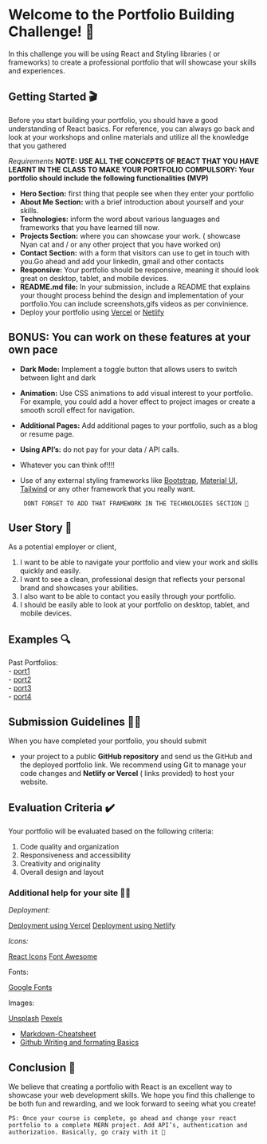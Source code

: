 

# Welcome to the Portfolio Building Challenge! 💼


In this challenge you will be using React and Styling libraries ( or frameworks) to create a professional portfolio that will showcase your skills and experiences.


## Getting Started 🎬


Before you start building your portfolio, you should have a good understanding of React basics. For reference, you can always go back and look at your workshops and online materials and utilize all the knowledge that you gathered

*Requirements*
**NOTE: USE ALL THE CONCEPTS OF REACT THAT YOU HAVE LEARNT IN THE CLASS TO MAKE YOUR PORTFOLIO**
  **COMPULSORY: Your portfolio should include the following functionalities (MVP)**

- **Hero Section:** first thing that people see when they enter your portfolio
- **About Me Section:** with a brief introduction about yourself and your skills.
- **Technologies:** inform the word about various languages and frameworks that you have learned till now.
- **Projects Section:** where you can showcase your work. ( showcase Nyan cat and / or any other project that you have worked on)
- **Contact Section:** with a form that visitors can use to get in touch with you.Go ahead and add your linkedin, gmail and other contacts
- **Responsive:** Your portfolio should be responsive, meaning it should look great on desktop, tablet, and mobile devices.
- **README.md file:** In your submission, include a README that explains your thought process behind the design and implementation of your portfolio.You can include screenshots,gifs videos as per convinience.
- Deploy your portfolio using [Vercel](https://vercel.com/) or [Netlify](https://www.netlify.com)
     


## BONUS:  You can work on these features at your own pace
- **Dark Mode:** Implement a toggle button that allows users to switch between light and dark
- **Animation:** Use CSS animations to add visual interest to your portfolio. For example, you could add a hover effect to project images or create a smooth scroll effect for navigation.
- **Additional Pages:** Add additional pages to your portfolio, such as a blog or resume page.
- **Using API’s:** do not pay for your data / API calls.
- Whatever you can think of!!!!
- Use of any external styling frameworks like [Bootstrap](https://react-bootstrap.netlify.app/), [Material UI](https://mui.com/material-ui/), [Tailwind](https://tailwindcss.com/docs/guides/create-react-app) or any other framework that you really want.
     
     ` DONT FORGET TO ADD THAT FRAMEWORK IN THE TECHNOLOGIES SECTION 🙂`
    

 
## User Story 📖

As a potential employer or client,

1.    I want to be able to navigate your portfolio and view your work and skills quickly and easily.
2.    I want to see a clean, professional design that reflects your personal brand and showcases your abilities.
3.    I also want to be able to contact you easily through  your portfolio.
4.    I should be easily able to look at your portfolio on desktop, tablet, and mobile devices.

## Examples 🔍

 Past Portfolios: <br/>
    -  [port1](https://personal-portfolio-salomhamwi.vercel.app/)<br/> 
    -  [port2](https://gab-go-portfolio.vercel.app/)<br/> 
    -  [port3](https://portfolio-website-jasmineplqn.vercel.app)<br/> 
    -  [port4](https://project-portfolio-viktordarko.vercel.app/)<br/> 
 


## Submission Guidelines 🫴🏽

When you have completed your portfolio, you should submit 
- your project to a public **GitHub repository** and send us the GitHub and the deployed portfolio  link. We recommend using Git to manage your code changes and **Netlify or Vercel** ( links provided) to host your website.

  

## Evaluation Criteria ✔️

Your portfolio will be evaluated based on the following criteria:

1.   Code quality and organization
2.   Responsiveness and accessibility
3.   Creativity and originality
4.   Overall design and layout



### Additional help for your site 🙋🏽

*Deployment:*

[Deployment using Vercel](https://vercel.com/docs/concepts/get-started/deploy)
[Deployment using Netlify](https://blog.logrocket.com/deploy-react-apps-netlify-3-ways/)

*Icons:*

[React Icons](https://react-icons-kit.vercel.app/guide)
[Font Awesome](https://fontawesome.com/v5/docs/web/use-with/react)

Fonts: 

[Google Fonts](https://fonts.google.com/)

Images:

[Unsplash](https://unsplash.com/)
[Pexels](https://www.pexels.com/)

 - [Markdown-Cheatsheet](https://github.com/adam-p/markdown-here/wiki/Markdown-Cheatsheet)<br/>
 - [Github Writing and formating Basics](https://docs.github.com/en/get-started/writing-on-github/getting-started-with-writing-and-formatting-on-github/basic-writing-and-formatting-syntax)<br/>


## Conclusion 🎇


We believe that creating a portfolio with React is an excellent way to showcase your web development skills. We hope you find this challenge to be both fun and rewarding, and we look forward to seeing what you create!

`PS: Once your course is complete, go ahead and change your react portfolio to a complete MERN project. Add API’s, authentication and authorization. Basically, go crazy with it 🙂`

